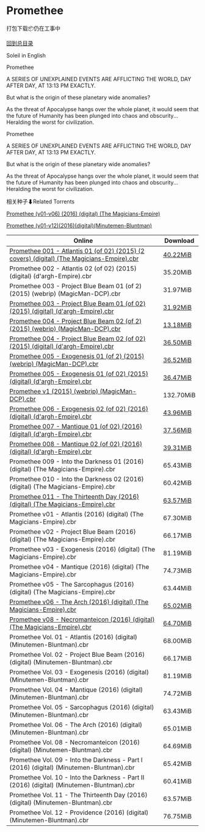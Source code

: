 # Promethee

打包下载📦仍在工事中

[回到总目录](/Catalogs.md)

Soleil in English

Promethee

A SERIES OF UNEXPLAINED EVENTS ARE AFFLICTING THE WORLD, DAY AFTER DAY, AT 13:13 PM EXACTLY.



But what is the origin of these planetary wide anomalies?



As the threat of Apocalypse hangs over the whole planet, it would seem that the future of Humanity has been plunged into chaos and obscurity... Heralding the worst for civilization.



Promethee

A SERIES OF UNEXPLAINED EVENTS ARE AFFLICTING THE WORLD, DAY AFTER DAY, AT 13:13 PM EXACTLY.



But what is the origin of these planetary wide anomalies?



As the threat of Apocalypse hangs over the whole planet, it would seem that the future of Humanity has been plunged into chaos and obscurity... Heralding the worst for civilization.





相关种子⬇Related Torrents

[Promethee (v01-v06) (2016) (digital) (The Magicians-Empire)](https://github.com/alicewish/markdown/blob/master/torrent/Promethee--v01-v06---2016---digital---The-Magicians-Empire.md)

[Promethee (v01-v12)(2016)(digital)(Minutemen-Bluntman)](https://github.com/alicewish/markdown/blob/master/torrent/Promethee--v01-v12--2016--digital--Minutemen-Bluntman.md)

Online | Download
--- | ---
[Promethee 001 - Atlantis 01 (of 02) (2015) (2 covers) (digital) (The Magicians-Empire).cbr](https://github.com/alicewish/markdown/blob/master/comic/Promethee-001-Atlantis-01-of-02-2015-2-covers-digital-Magicians-Empire-cbr.md) | [40.22MiB](https://pan.baidu.com/s/1nvooqHN#list/path=%2F0-Day%20Week%20of%202015%20Q3%2F0-Day%20Week%20of%202015.07.01%2F%E3%82%A6%E3%82%AB%E3%82%B5%E3%82%A2%E3%82%B5%E3%82%A6%E3%82%BF%E3%82%BF%E3%82%B5%E3%82%AD%E3%82%BD%E3%82%AA%E3%82%AF%E3%82%A2%E3%82%B3%E3%82%AB%E3%82%B5%E3%82%B5%E3%82%B9%E3%82%A8%E3%82%BD%E3%82%B3%E3%82%B5%E3%82%B9%E3%82%B3%E3%82%A2%E3%82%BD%E3%82%AB%E3%82%B1%E3%82%A6%E3%82%B9%E3%82%B7&parentPath=%2F0-Day%20Week%20of%202015%20Q3)
Promethee 002 - Atlantis 02 (of 02) (2015) (digital) (d'argh-Empire).cbr | 35.20MiB
Promethee 003 - Project Blue Beam 01 (of 2) (2015) (webrip) (MagicMan-DCP).cbr | 31.97MiB
[Promethee 003 - Project Blue Beam 01 (of 02) (2015) (digital) (d'argh-Empire).cbr](https://github.com/alicewish/markdown/blob/master/comic/Promethee-003-Project-Blue-Beam-01-of-02-2015-digital-dargh-Empire-cbr.md) | [31.92MiB](https://pan.baidu.com/s/1kVCEKPT#list/path=%2F0-Day%20Week%20of%202015%20Q3%2F0-Day%20Week%20of%202015.09.02%2F%E3%82%AF%E3%82%B3%E3%82%A6%E3%82%B7%E3%82%A6%E3%82%BF%E3%82%B7%E3%82%BF%E3%82%AB%E3%82%AF%E3%82%BF%E3%82%A4%E3%82%A8%E3%82%BF%E3%82%BD%E3%82%B3%E3%82%A4%E3%82%A6%E3%82%A6%E3%82%B3%E3%82%B7%E3%82%B5%E3%82%AF%E3%82%BB%E3%82%A4%E3%82%BF%E3%82%A2%E3%82%A6%E3%82%A2%E3%82%B7%E3%82%AD%E3%82%B9&parentPath=%2F0-Day%20Week%20of%202015%20Q3)
[Promethee 004 - Project Blue Beam 02 (of 2) (2015) (webrip) (MagicMan-DCP).cbr](https://github.com/alicewish/markdown/blob/master/comic/Promethee-004-Project-Blue-Beam-02-of-2-2015-webrip-MagicMan-DCP-cbr.md) | [13.18MiB](https://pan.baidu.com/s/19UtQEjw-O7uXl5OT53qsnQ#list/path=%2F0-Day%20Week%20of%202015%20Q4%2F0-Day%20Week%20of%202015.10.07%2F%E3%82%AD%E3%82%A8%E3%82%AD%E3%82%BF%E3%82%A6%E3%82%AD%E3%82%A8%E3%82%AD%E3%82%A8%E3%82%B3%E3%82%AD%E3%82%B1%E3%82%BF%E3%82%B9%E3%82%AD%E3%82%AD%E3%82%AA%E3%82%AA%E3%82%B3%E3%82%BB%E3%82%B1%E3%82%BF%E3%82%BB%E3%82%A6%E3%82%B9%E3%82%B7%E3%82%BD%E3%82%B9%E3%82%AA%E3%82%B5%E3%82%B5%E3%82%B3&parentPath=%2F0-Day%20Week%20of%202015%20Q4)
[Promethee 004 - Project Blue Beam 02 (of 02) (2015) (digital) (d'argh-Empire).cbr](https://github.com/alicewish/markdown/blob/master/comic/Promethee-004-Project-Blue-Beam-02-of-02-2015-digital-dargh-Empire-cbr.md) | [36.50MiB](https://pan.baidu.com/s/19UtQEjw-O7uXl5OT53qsnQ#list/path=%2F0-Day%20Week%20of%202015%20Q4%2F0-Day%20Week%20of%202015.10.07%2F%E3%82%AD%E3%82%B5%E3%82%BD%E3%82%A2%E3%82%A8%E3%82%AF%E3%82%B9%E3%82%AA%E3%82%BF%E3%82%B3%E3%82%AB%E3%82%B5%E3%82%B5%E3%82%BD%E3%82%A8%E3%82%AD%E3%82%B5%E3%82%B9%E3%82%BB%E3%82%BB%E3%82%BB%E3%82%B3%E3%82%A6%E3%82%AB%E3%82%B5%E3%82%BF%E3%82%B1%E3%82%B1%E3%82%B7%E3%82%AD%E3%82%AB%E3%82%A2&parentPath=%2F0-Day%20Week%20of%202015%20Q4)
[Promethee 005 - Exogenesis 01 (of 2) (2015) (webrip) (MagicMan-DCP).cbr](https://github.com/alicewish/markdown/blob/master/comic/Promethee-005-Exogenesis-01-of-2-2015-webrip-MagicMan-DCP-cbr.md) | [36.52MiB](https://pan.baidu.com/s/1nvHu48x#list/path=%2F0-Day%20Week%20of%202015%20Q4%2F0-Day%20Week%20of%202015.12.02%2F%E3%82%B7%E3%82%A2%E3%82%B1%E3%82%A4%E3%82%B1%E3%82%AA%E3%82%B3%E3%82%AB%E3%82%B7%E3%82%B3%E3%82%AB%E3%82%A8%E3%82%B3%E3%82%B7%E3%82%A4%E3%82%BF%E3%82%B5%E3%82%BB%E3%82%B5%E3%82%AB%E3%82%BD%E3%82%B3%E3%82%BB%E3%82%B1%E3%82%A6%E3%82%B9%E3%82%A8%E3%82%A6%E3%82%AA%E3%82%AF%E3%82%B3%E3%82%B1&parentPath=%2F0-Day%20Week%20of%202015%20Q4)
[Promethee 005 - Exogenesis 01 (of 02) (2015) (digital) (d'argh-Empire).cbr](https://github.com/alicewish/markdown/blob/master/comic/Promethee-005-Exogenesis-01-of-02-2015-digital-dargh-Empire-cbr.md) | [36.47MiB](https://pan.baidu.com/s/1nvHu48x#list/path=%2F0-Day%20Week%20of%202015%20Q4%2F0-Day%20Week%20of%202015.12.02%2F%E3%82%AF%E3%82%BD%E3%82%B9%E3%82%B1%E3%82%AB%E3%82%A8%E3%82%AB%E3%82%AB%E3%82%A6%E3%82%BD%E3%82%B5%E3%82%BF%E3%82%AA%E3%82%BB%E3%82%AD%E3%82%AF%E3%82%A8%E3%82%B3%E3%82%AB%E3%82%BB%E3%82%B9%E3%82%B1%E3%82%A8%E3%82%B1%E3%82%A6%E3%82%A8%E3%82%AD%E3%82%BD%E3%82%B9%E3%82%AB%E3%82%B7%E3%82%A6&parentPath=%2F0-Day%20Week%20of%202015%20Q4)
[Promethee v1 (2015) (webrip) (MagicMan-DCP).cbr](https://github.com/alicewish/markdown/blob/master/comic/Promethee-v1-2015-webrip-MagicMan-DCP-cbr.md) | 132.70MiB
[Promethee 006 - Exogenesis 02 (of 02) (2016) (digital) (d'argh-Empire).cbr](https://github.com/alicewish/markdown/blob/master/comic/Promethee-006-Exogenesis-02-of-02-2016-digital-dargh-Empire-cbr.md) | [43.96MiB](https://pan.baidu.com/s/1gfNCksN#list/path=%2F0-Day%20Week%20of%202016%20Q1%2F0-Day%20Week%20of%202016.01.06%2F%E3%82%B3%E3%82%BB%E3%82%AF%E3%82%B9%E3%82%B5%E3%82%B9%E3%82%B1%E3%82%B9%E3%82%AB%E3%82%BD%E3%82%A6%E3%82%AF%E3%82%AF%E3%82%BD%E3%82%B5%E3%82%A2%E3%82%A8%E3%82%B3%E3%82%B9%E3%82%A2%E3%82%BF%E3%82%A4%E3%82%B9%E3%82%AA%E3%82%AA%E3%82%A8%E3%82%BB%E3%82%BD%E3%82%AD%E3%82%A8%E3%82%B9%E3%82%A6&parentPath=%2F0-Day%20Week%20of%202016%20Q1)
[Promethee 007 - Mantique 01 (of 02) (2016) (digital) (d'argh-Empire).cbr](https://github.com/alicewish/markdown/blob/master/comic/Promethee-007-Mantique-01-of-02-2016-digital-dargh-Empire-cbr.md) | [37.56MiB](https://pan.baidu.com/s/1mimouNI#list/path=%2F0-Day%20Week%20of%202016%20Q1%2F0-Day%20Week%20of%202016.02.03%2F%E3%82%A8%E3%82%AF%E3%82%A2%E3%82%BB%E3%82%BB%E3%82%AA%E3%82%A2%E3%82%B9%E3%82%A8%E3%82%A2%E3%82%BB%E3%82%B1%E3%82%BD%E3%82%AF%E3%82%A2%E3%82%B5%E3%82%BF%E3%82%BF%E3%82%A6%E3%82%B1%E3%82%AF%E3%82%BF%E3%82%B5%E3%82%B7%E3%82%B5%E3%82%B5%E3%82%A2%E3%82%B1%E3%82%B5%E3%82%AF%E3%82%AB%E3%82%B1&parentPath=%2F0-Day%20Week%20of%202016%20Q1)
[Promethee 008 - Mantique 02 (of 02) (2016) (digital) (d'argh-Empire).cbr](https://github.com/alicewish/markdown/blob/master/comic/Promethee-008-Mantique-02-of-02-2016-digital-dargh-Empire-cbr.md) | [39.31MiB](https://pan.baidu.com/s/1i5w6acX#list/path=%2F0-Day%20Week%20of%202016%20Q1%2F0-Day%20Week%20of%202016.03.02%2F%E3%82%A8%E3%82%B7%E3%82%A8%E3%82%A8%E3%82%AB%E3%82%B7%E3%82%BB%E3%82%A8%E3%82%BF%E3%82%BF%E3%82%B3%E3%82%A8%E3%82%A6%E3%82%B1%E3%82%A2%E3%82%A6%E3%82%B7%E3%82%B1%E3%82%AB%E3%82%AA%E3%82%BF%E3%82%A6%E3%82%B1%E3%82%A8%E3%82%B9%E3%82%B3%E3%82%AB%E3%82%A4%E3%82%A2%E3%82%AB%E3%82%AA%E3%82%AB&parentPath=%2F0-Day%20Week%20of%202016%20Q1)
Promethee 009 - Into the Darkness 01 (2016) (digital) (The Magicians-Empire).cbr | 65.43MiB
Promethee 010 - Into the Darkness 02 (2016) (digital) (The Magicians-Empire).cbr | 60.42MiB
[Promethee 011 - The Thirteenth Day (2016) (digital) (The Magicians-Empire).cbr](https://github.com/alicewish/markdown/blob/master/comic/Promethee-011-Thirteenth-Day-2016-digital-Magicians-Empire-cbr.md) | [63.57MiB](https://pan.baidu.com/s/1jItJOoe#list/path=%2F0-Day%20Week%20of%202016%20Q4%2F0-Day%20Week%20of%202016.11.02%2F%E3%82%A2%E3%82%BB%E3%82%AA%E3%82%AA%E3%82%AF%E3%82%AB%E3%82%B7%E3%82%B7%E3%82%A2%E3%82%BB%E3%82%AB%E3%82%AD%E3%82%B5%E3%82%A6%E3%82%A6%E3%82%A4%E3%82%BB%E3%82%AD%E3%82%A2%E3%82%BD%E3%82%BD%E3%82%BF%E3%82%B1%E3%82%B3%E3%82%B3%E3%82%BF%E3%82%AD%E3%82%AA%E3%82%BD%E3%82%B7%E3%82%B3%E3%82%B3&parentPath=%2F0-Day%20Week%20of%202016%20Q4)
Promethee v01 - Atlantis (2016) (digital) (The Magicians-Empire).cbr | 67.30MiB
Promethee v02 - Project Blue Beam (2016) (digital) (The Magicians-Empire).cbr | 66.17MiB
Promethee v03 - Exogenesis (2016) (digital) (The Magicians-Empire).cbr | 81.19MiB
Promethee v04 - Mantique (2016) (digital) (The Magicians-Empire).cbr | 74.73MiB
Promethee v05 - The Sarcophagus (2016) (digital) (The Magicians-Empire).cbr | 63.44MiB
[Promethee v06 - The Arch (2016) (digital) (The Magicians-Empire).cbr](https://github.com/alicewish/markdown/blob/master/comic/Promethee-v06-Arch-2016-digital-Magicians-Empire-cbr.md) | [65.02MiB](https://pan.baidu.com/s/1kVpEiZd#list/path=%2F0-Day%20Week%20of%202016%20Q2%2F0-Day%20Week%20of%202016.06.01%2F%E3%82%B9%E3%82%B5%E3%82%BB%E3%82%B3%E3%82%B5%E3%82%AF%E3%82%B9%E3%82%A6%E3%82%BD%E3%82%BD%E3%82%A4%E3%82%AD%E3%82%B9%E3%82%A6%E3%82%AA%E3%82%AA%E3%82%A2%E3%82%BD%E3%82%BB%E3%82%BB%E3%82%B9%E3%82%B1%E3%82%AF%E3%82%BF%E3%82%AB%E3%82%BB%E3%82%BD%E3%82%B1%E3%82%BB%E3%82%B7%E3%82%B5%E3%82%A8&parentPath=%2F0-Day%20Week%20of%202016%20Q2)
[Promethee v08 - Necromanteicon (2016) (digital) (The Magicians-Empire).cbr](https://github.com/alicewish/markdown/blob/master/comic/Promethee-v08-Necromanteicon-2016-digital-Magicians-Empire-cbr.md) | [64.70MiB](https://pan.baidu.com/s/1pLupFJl#list/path=%2F0-Day%20Week%20of%202016%20Q3%2F0-Day%20Week%20of%202016.08.03%2F%E3%82%AA%E3%82%A8%E3%82%BB%E3%82%AB%E3%82%B5%E3%82%B5%E3%82%A4%E3%82%B1%E3%82%B9%E3%82%A6%E3%82%AB%E3%82%B3%E3%82%B1%E3%82%BF%E3%82%A8%E3%82%B3%E3%82%BD%E3%82%BD%E3%82%AB%E3%82%BB%E3%82%A2%E3%82%AA%E3%82%A4%E3%82%AA%E3%82%A6%E3%82%B5%E3%82%AA%E3%82%A2%E3%82%BF%E3%82%A6%E3%82%A8%E3%82%BF&parentPath=%2F0-Day%20Week%20of%202016%20Q3)
Promethee Vol. 01 - Atlantis (2016) (digital) (Minutemen-Bluntman).cbr | 68.00MiB
Promethee Vol. 02 - Project Blue Beam (2016) (digital) (Minutemen-Bluntman).cbr | 66.17MiB
Promethee Vol. 03 - Exogenesis (2016) (digital) (Minutemen-Bluntman).cbr | 81.19MiB
Promethee Vol. 04 - Mantique (2016) (digital) (Minutemen-Bluntman).cbr | 74.72MiB
Promethee Vol. 05 - Sarcophagus (2016) (digital) (Minutemen-Bluntman).cbr | 63.43MiB
Promethee Vol. 06 - The Arch (2016) (digital) (Minutemen-Bluntman).cbr | 65.01MiB
Promethee Vol. 08 - Necromanteicon (2016) (digital) (Minutemen-Bluntman).cbr | 64.69MiB
Promethee Vol. 09 - Into the Darkness - Part I (2016) (digital) (Minutemen-Bluntman).cbr | 65.42MiB
Promethee Vol. 10 - Into the Darkness - Part II (2016) (digital) (Minutemen-Bluntman).cbr | 60.41MiB
Promethee Vol. 11 - The Thirteenth Day (2016) (digital) (Minutemen-Bluntman).cbr | 63.57MiB
Promethee Vol. 12 - Providence (2016) (digital) (Minutemen-Bluntman).cbr | 76.75MiB